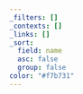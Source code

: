 ```yaml
---
_filters: []
_contexts: []
_links: []
_sort:
  field: name
  asc: false
  group: false
color: "#f7b731"
---
```

